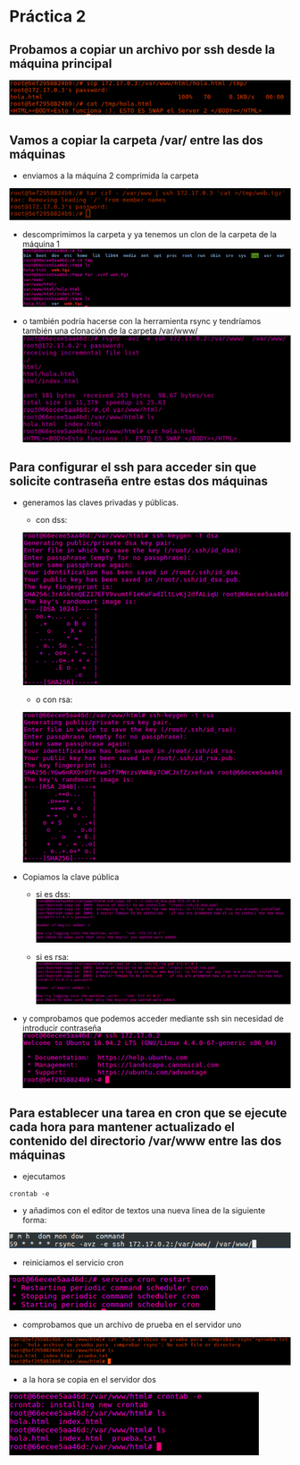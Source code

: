 # Práctica 2
## Probamos a copiar un archivo por ssh desde la máquina principal

![img](https://github.com/donas11/swap1617/blob/master/Prácticas/Práctica2/1.png)

## Vamos a copiar la carpeta /var/ entre las dos máquinas

  * enviamos a la máquina 2 comprimida la carpeta

  ![img](https://github.com/donas11/swap1617/blob/master/Prácticas/Práctica2/2.png)

  * descomprimimos la carpeta y ya tenemos un clon de la carpeta de la máquina 1
  ![img](https://github.com/donas11/swap1617/blob/master/Prácticas/Práctica2/3.png)

  * o también podría hacerse con la herramienta rsync y tendríamos también una clonación de la carpeta /var/www/
  ![img](https://github.com/donas11/swap1617/blob/master/Prácticas/Práctica2/4.png)

## Para configurar el ssh para acceder sin que solicite contraseña entre estas dos máquinas 
* generamos las claves privadas y públicas.

  * con dss:

  ![img](https://github.com/donas11/swap1617/blob/master/Prácticas/Práctica2/5dss.png)

  * o con rsa:

  ![img](https://github.com/donas11/swap1617/blob/master/Prácticas/Práctica2/5rsa.png)

* Copiamos la clave pública
  
  * si es dss:
  ![img](https://github.com/donas11/swap1617/blob/master/Prácticas/Práctica2/6dss.png)

  * si es rsa:
  ![img](https://github.com/donas11/swap1617/blob/master/Prácticas/Práctica2/6rsa.png)

* y comprobamos que podemos acceder mediante ssh sin necesidad de introducir contraseña
![img](https://github.com/donas11/swap1617/blob/master/Prácticas/Práctica2/7.png)

## Para establecer una tarea en cron que se ejecute cada hora para mantener actualizado el contenido del directorio /var/www entre las dos máquinas
  * ejecutamos 
~~~
crontab -e
~~~
  * y añadimos con el editor de textos una nueva linea de la siguiente forma:
  
  ![img](https://github.com/donas11/swap1617/blob/master/Prácticas/Práctica2/8.png)

  * reiniciamos el servicio cron

  ![img](https://github.com/donas11/swap1617/blob/master/Prácticas/Práctica2/9.png)

  * comprobamos que un archivo de prueba en el servidor uno

  ![img](https://github.com/donas11/swap1617/blob/master/Prácticas/Práctica2/10.png)

  * a la hora se copia en el servidor dos

  ![img](https://github.com/donas11/swap1617/blob/master/Prácticas/Práctica2/11.png)


